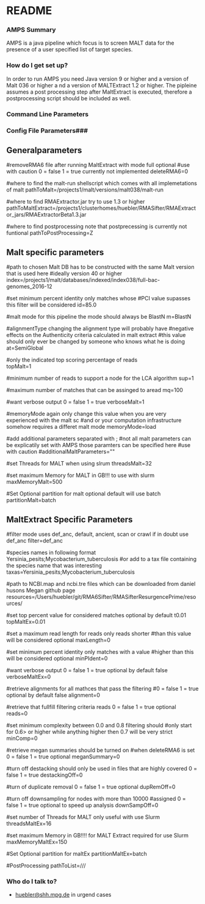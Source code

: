 # README #

### AMPS Summary ###

AMPS is a java pipeline which focus is to screen MALT data for the presence of a user specified 
list of target species. 

### How do I get set up? ###

In order to run AMPS you need Java version 9 or higher and a version of Malt 036 or higher a
nd a version of MALTExtract 1.2 or higher. 
The pipleine assumes a post processing step after MaltExtract is executed, therefore a postprocessing 
script should be included as well.
### Command Line Parameters ###

### Config File Parameters###

## Generalparameters ##
#removeRMA6 file after running MaltExtract with mode full optional 
#use with caution 0 = false 1 = true currently not implemented
deleteRMA6=0 

#where to find the malt-run shellscript which comes with all implemetations of malt
pathToMalt=/projects1/malt/versions/malt038/malt-run

#where to find RMAExtractor.jar try to use 1.3 or higher 
pathToMaltExtract=/projects1/clusterhomes/huebler/RMASifter/RMAExtractor_jars/RMAExtractorBeta1.3.jar 

#where to find postprocessing note that postprecessing is currently not funtional
pathToPostProcessing=Z

## Malt specific parameters ##
#path to chosen Malt DB has to be constructed with the same Malt version that is used here
#ideally version 40 or higher
index=/projects1/malt/databases/indexed/index038/full-bac-genomes_2016-12

#set minimum percent identity only matches whose 
#PCI value supasses this filter will be considered 
id=85.0

#malt mode for this pipeline the mode should always be BlastN
m=BlastN

#alignmentType changing the alignment type will probably have 
#negative effects on the Authenticity criteria calculated in malt extract
#this value should only ever be changed by someone who knows what he is doing
at=SemiGlobal

#only the indicated top scoring percentage of reads  
topMalt=1

#minimum number of reads to support a node for the LCA algorithm
sup=1

#maximum number of matches that can be assinged to aread
mq=100

#want verbose output 0 = false 1 = true
verboseMalt=1

#memoryMode again only change this value when you are very experienced with the malt sc 
#and or your computation infrastructure somehow requires a differet malt mode
memoryMode=load

#add additional parameters separated with ;
#not all malt parameters can be explicatily set with AMPS those paramters can be specified here
#use with caution
#additionalMaltParameters=""

#set Threads for MALT when using slrum
threadsMalt=32

#set maximum Memory for MALT in GB!!! to use with slurm
maxMemoryMalt=500

#Set Optional partition for malt optional default will use batch
partitionMalt=batch 


## MaltExtract Specific Parameters ##

#filter mode uses def_anc, default, ancient, scan or crawl if in doubt use def_anc
filter=def_anc

#species names in following format Yersinia_pesits;Mycobacterium_tuberculosis
#or add to a tax file containing the species name that was interesting
taxas=Yersinia_pesits;Mycobacterium_tuberculosis

#path to NCBI.map and ncbi.tre files which can be downloaded from daniel husons Megan github page
resources=/Users/huebler/git/RMA6Sifter/RMASifterResurgencePrime/resources/

#set top percent value for considered matches optional by default t0.01
topMaltEx=0.01

#set a maximum read length for reads only reads shorter 
#than this value will be considered optional
maxLength=0 

#set minimum percent identity only matches with a value 
#higher than this will be considered optional
minPIdent=0

#want verbose output 0 = false 1 = true optional by default false
verboseMaltEx=0

#retrieve alignments for all mathces that pass the filtering
#0 = false 1 = true optional by default false
alignment=0

#retrieve that fullfill filtering criteria reads 0 = false 1 = true optional
reads=0

#set minimum complexity between 0.0 and 0.8 filtering should 
#only start for 0.6> or higher while anything higher then 0.7 will be very strict
minComp=0

#retrieve megan summaries should be turned on 
#when deleteRMA6 is set 0 = false 1 = true optional
meganSummary=0

#turn off destacking should only be used in files that are highly covered 0 = false 1 = true 
destackingOff=0

#turn of duplicate removal 0 = false 1 = true optional
dupRemOff=0

#turn off downsampling for nodes with more than 10000 
#assigned 0 = false 1 = true optional to speed up analysis
downSampOff=0

#set number of Threads for MALT only useful with use Slurm
threadsMaltEx=16

#set maximum Memory in GB!!!! for MALT Extract required for use Slurm
maxMemoryMaltEx=150

#Set Optional partition for maltEx
partitionMaltEx=batch 

#PostProcessing
pathToList=///
### Who do I talk to? ###

* huebler@shh.mpg.de in urgend cases
